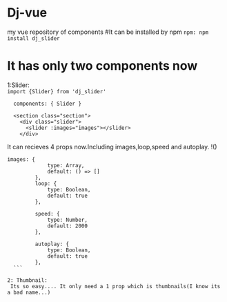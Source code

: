 # Dj-vue
my vue repository of components
#It can be installed by npm `npm: npm install dj_slider`
# It has only two components now
1:Slider:  
`import {Slider} from 'dj_slider'`

`  components: {
    Slider
  }`
  
  ```
    <section class="section">
      <div class="slider">
        <slider :images="images"></slider>
      </div>
  ```
  
  
  It can recieves 4 props now.Including images,loop,speed and autoplay.
  !()
   ```
   images: {  
                type: Array,
                default: () => []
            },  
            loop: {
                type: Boolean,         
                default: true
            },  
            
            speed: {
                type: Number,
                default: 2000
            },  
            
            autoplay: {
                type: Boolean,
                default: true
            },
     ```
     
2: Thumbnail:
    Its so easy.... It only need a 1 prop which is thumbnails(I know its a bad name...)
